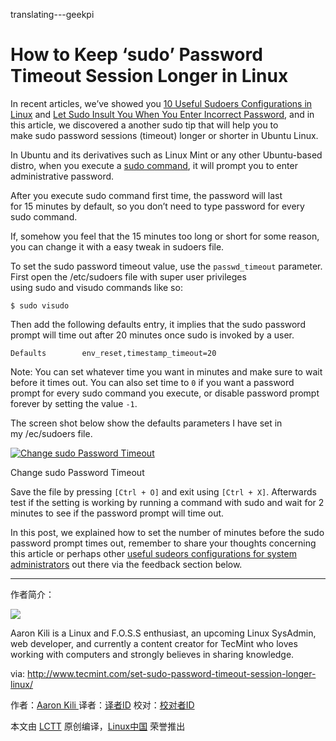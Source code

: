 translating---geekpi

How to Keep ‘sudo’ Password Timeout Session Longer in Linux
============================================================

In recent articles, we’ve showed you [10 Useful Sudoers Configurations in Linux][1] and [Let Sudo Insult You When You Enter Incorrect Password][2], and in this article, we discovered a another sudo tip that will help you to make sudo password sessions (timeout) longer or shorter in Ubuntu Linux.

In Ubuntu and its derivatives such as Linux Mint or any other Ubuntu-based distro, when you execute a [sudo command][3], it will prompt you to enter administrative password.

After you execute sudo command first time, the password will last for 15 minutes by default, so you don’t need to type password for every sudo command.

If, somehow you feel that the 15 minutes too long or short for some reason, you can change it with a easy tweak in sudoers file.

To set the sudo password timeout value, use the `passwd_timeout` parameter. First open the /etc/sudoers file with super user privileges using sudo and visudo commands like so:

```
$ sudo visudo 
```

Then add the following defaults entry, it implies that the sudo password prompt will time out after 20 minutes once sudo is invoked by a user.

```
Defaults        env_reset,timestamp_timeout=20
```

Note: You can set whatever time you want in minutes and make sure to wait before it times out. You can also set time to `0` if you want a password prompt for every sudo command you execute, or disable password prompt forever by setting the value `-1`.

The screen shot below show the defaults parameters I have set in my /ec/sudoers file.

[
 ![Change sudo Password Timeout](http://www.tecmint.com/wp-content/uploads/2017/01/set-sudo-password-timeout-session.png) 
][4]

Change sudo Password Timeout

Save the file by pressing `[Ctrl + O]` and exit using `[Ctrl + X]`. Afterwards test if the setting is working by running a command with sudo and wait for 2 minutes to see if the password prompt will time out.

In this post, we explained how to set the number of minutes before the sudo password prompt times out, remember to share your thoughts concerning this article or perhaps other [useful sudeors configurations for system administrators][5] out there via the feedback section below.

--------------------------------------------------------------------------------

作者简介：

![](http://1.gravatar.com/avatar/4e444ab611c7b8c7bcb76e58d2e82ae0?s=128&d=blank&r=g)

Aaron Kili is a Linux and F.O.S.S enthusiast, an upcoming Linux SysAdmin, web developer, and currently a content creator for TecMint who loves working with computers and strongly believes in sharing knowledge.



via: http://www.tecmint.com/set-sudo-password-timeout-session-longer-linux/

作者：[Aaron Kili ][a]
译者：[译者ID](https://github.com/译者ID)
校对：[校对者ID](https://github.com/校对者ID)

本文由 [LCTT](https://github.com/LCTT/TranslateProject) 原创编译，[Linux中国](https://linux.cn/) 荣誉推出

[a]:http://www.tecmint.com/author/aaronkili/
[1]:http://www.tecmint.com/sudoers-configurations-for-setting-sudo-in-linux/
[2]:http://www.tecmint.com/sudo-insult-when-enter-wrong-password/
[3]:http://www.tecmint.com/su-vs-sudo-and-how-to-configure-sudo-in-linux/
[4]:http://www.tecmint.com/wp-content/uploads/2017/01/set-sudo-password-timeout-session.png
[5]:http://www.tecmint.com/sudoers-configurations-for-setting-sudo-in-linux/
